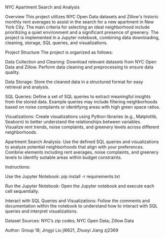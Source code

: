 NYC Apartment Search and Analysis


Overview
This project utilizes NYC Open Data datasets and Zillow's historic monthly rent averages to assist in the search for a new apartment in New York City. The main criteria for selecting an ideal neighborhood include prioritizing a quiet environment and a significant presence of greenery. The project is implemented in a Jupyter notebook, combining data downloading, cleaning, storage, SQL queries, and visualizations.


Project Structure
The project is organized as follows:

Data Collection and Cleaning:
Download relevant datasets from NYC Open Data and Zillow.
Perform data cleaning and preprocessing to ensure data quality.

Data Storage:
Store the cleaned data in a structured format for easy retrieval and analysis.

SQL Queries:
Define a set of SQL queries to extract meaningful insights from the stored data.
Example queries may include filtering neighborhoods based on noise complaints or identifying areas with high green space ratios.

Visualizations:
Create visualizations using Python libraries (e.g., Matplotlib, Seaborn) to better understand the relationships between variables.
Visualize rent trends, noise complaints, and greenery levels across different neighborhoods.

Apartment Search Analysis:
Use the defined SQL queries and visualizations to analyze potential neighborhoods that align with your preferences.
Combine elements including rent averages, noise complaints, and greenery levels to identify suitable areas within budget constraints.


Instructions:

Use the Jupyter Notebook:
pip install -r requirements.txt

Run the Jupyter Notebook:
Open the Jupyter notebook and execute each cell sequentially.

Interact with SQL Queries and Visualizations:
Follow the comments and documentation within the notebook to understand how to interact with SQL queries and interpret visualizations.


Dataset Sources:
NYC’s zip codes;
NYC Open Data;
Zillow Data


Author:
Group 18;
Jingyi Liu jl6621,
Zhuoyi Jiang zj2369
